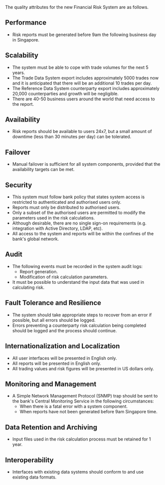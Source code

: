 The quality attributes for the new Financial Risk System are as follows.

## Performance

- Risk reports must be generated before 9am the following business day in Singapore.
 
## Scalability
- The system must be able to cope with trade volumes for the next 5 years.
- The Trade Data System export includes approximately 5000 trades now and it is anticipated that there will be an additional 10 trades per day.
- The Reference Data System counterparty export includes approximately 20,000 counterparties and growth will be negligible.
- There are 40-50 business users around the world that need access to the report.

## Availability

- Risk reports should be available to users 24x7, but a small amount of downtime (less than 30 minutes per day) can be tolerated.

## Failover

- Manual failover is sufficient for all system components, provided that the availability targets can be met.

## Security

- This system must follow bank policy that states system access is restricted to authenticated and authorised users only.
- Reports must only be distributed to authorised users.
- Only a subset of the authorised users are permitted to modify the parameters used in the risk calculations.
- Although desirable, there are no single sign-on requirements (e.g. integration with Active Directory, LDAP, etc).
- All access to the system and reports will be within the confines of the bank's global network.

## Audit

- The following events must be recorded in the system audit logs:
  - Report generation.
  - Modification of risk calculation parameters.
- It must be possible to understand the input data that was used in calculating risk.

## Fault Tolerance and Resilience

- The system should take appropriate steps to recover from an error if possible, but all errors should be logged.
- Errors preventing a counterparty risk calculation being completed should be logged and the process should continue.

## Internationalization and Localization

- All user interfaces will be presented in English only.
- All reports will be presented in English only.
- All trading values and risk figures will be presented in US dollars only.

## Monitoring and Management

- A Simple Network Management Protocol (SNMP) trap should be sent to the bank's Central Monitoring Service in the following circumstances:
  - When there is a fatal error with a system component.
  - When reports have not been generated before 9am Singapore time.

## Data Retention and Archiving

- Input files used in the risk calculation process must be retained for 1 year.

## Interoperability

- Interfaces with existing data systems should conform to and use existing data formats.
